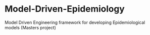 # Model-Driven-Epidemiology
Model Driven Engineering framework for developing Epidemiological models (Masters project)
